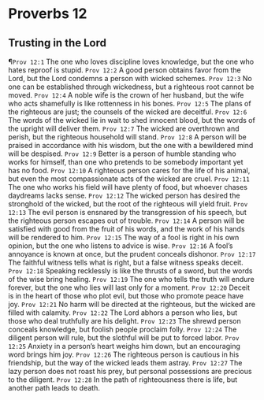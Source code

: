 # Proverbs 12

## Trusting in the Lord
¶`Prov 12:1` The one who loves discipline loves knowledge, but the one who hates reproof is stupid.
`Prov 12:2` A good person obtains favor from the Lord, but the Lord condemns a person with wicked schemes.
`Prov 12:3` No one can be established through wickedness, but a righteous root cannot be moved.
`Prov 12:4` A noble wife is the crown of her husband, but the wife who acts shamefully is like rottenness in his bones.
`Prov 12:5` The plans of the righteous are just; the counsels of the wicked are deceitful.
`Prov 12:6` The words of the wicked lie in wait to shed innocent blood, but the words of the upright will deliver them.
`Prov 12:7` The wicked are overthrown and perish, but the righteous household will stand.
`Prov 12:8` A person will be praised in accordance with his wisdom, but the one with a bewildered mind will be despised.
`Prov 12:9` Better is a person of humble standing who works for himself, than one who pretends to be somebody important yet has no food.
`Prov 12:10` A righteous person cares for the life of his animal, but even the most compassionate acts of the wicked are cruel.
`Prov 12:11` The one who works his field will have plenty of food, but whoever chases daydreams lacks sense.
`Prov 12:12` The wicked person has desired the stronghold of the wicked, but the root of the righteous will yield fruit.
`Prov 12:13` The evil person is ensnared by the transgression of his speech, but the righteous person escapes out of trouble.
`Prov 12:14` A person will be satisfied with good from the fruit of his words, and the work of his hands will be rendered to him.
`Prov 12:15` The way of a fool is right in his own opinion, but the one who listens to advice is wise.
`Prov 12:16` A fool’s annoyance is known at once, but the prudent conceals dishonor.
`Prov 12:17` The faithful witness tells what is right, but a false witness speaks deceit.
`Prov 12:18` Speaking recklessly is like the thrusts of a sword, but the words of the wise bring healing.
`Prov 12:19` The one who tells the truth will endure forever, but the one who lies will last only for a moment.
`Prov 12:20` Deceit is in the heart of those who plot evil, but those who promote peace have joy.
`Prov 12:21` No harm will be directed at the righteous, but the wicked are filled with calamity.
`Prov 12:22` The Lord abhors a person who lies, but those who deal truthfully are his delight.
`Prov 12:23` The shrewd person conceals knowledge, but foolish people proclaim folly.
`Prov 12:24` The diligent person will rule, but the slothful will be put to forced labor.
`Prov 12:25` Anxiety in a person’s heart weighs him down, but an encouraging word brings him joy.
`Prov 12:26` The righteous person is cautious in his friendship, but the way of the wicked leads them astray.
`Prov 12:27` The lazy person does not roast his prey, but personal possessions are precious to the diligent.
`Prov 12:28` In the path of righteousness there is life, but another path leads to death.
